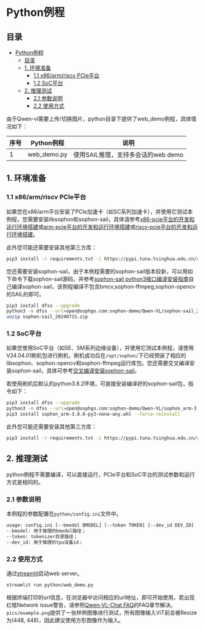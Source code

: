 # Python例程

## 目录

- [Python例程](#python例程)
  - [目录](#目录)
  - [1. 环境准备](#1-环境准备)
    - [1.1 x86/arm/riscv PCIe平台](#11-x86armriscv-pcie平台)
    - [1.2 SoC平台](#12-soc平台)
  - [2. 推理测试](#2-推理测试)
    - [2.1 参数说明](#21-参数说明)
    - [2.2 使用方式](#22-使用方式)

由于Qwen-vl需要上传/切换图片，python目录下提供了web_demo例程，具体情况如下：

| 序号  |  Python例程       |            说明                 |
| ---- | ---------------- | ------------------------------ |
|   1  | web_demo.py      | 使用SAIL推理，支持多会话的web demo |

## 1. 环境准备

### 1.1 x86/arm/riscv PCIe平台

如果您在x86/arm平台安装了PCIe加速卡（如SC系列加速卡），并使用它测试本例程，您需要安装libsophon和sophon-sail，具体请参考[x86-pcie平台的开发和运行环境搭建](../../../docs/Environment_Install_Guide.md#3-x86-pcie平台的开发和运行环境搭建)或[arm-pcie平台的开发和运行环境搭建](../../../docs/Environment_Install_Guide.md#5-arm-pcie平台的开发和运行环境搭建)或[riscv-pcie平台的开发和运行环境搭建](../../../docs/Environment_Install_Guide.md#6-riscv-pcie平台的开发和运行环境搭建)。

此外您可能还需要安装其他第三方库：

```bash
pip3 install -r requirements.txt -i https://pypi.tuna.tsinghua.edu.cn/simple
```

您还需要安装sophon-sail，由于本例程需要的sophon-sail版本较新，可以用如下命令下载sophon-sail源码，并参考[sophon-sail python3接口编译安装指南](https://doc.sophgo.com/sdk-docs/v24.04.01/docs_latest_release/docs/sophon-sail/docs/zh/html/1_build.html#python3wheel)自己编译sophon-sail，该例程编译不包含bmcv,sophon-ffmpeg,sophon-opencv的SAIL的即可。

```bash
pip3 install dfss --upgrade
python3 -m dfss --url=open@sophgo.com:sophon-demo/Qwen-VL/sophon-sail_20240715.zip
unzip sophon-sail_20240715.zip
```

### 1.2 SoC平台

如果您使用SoC平台（如SE、SM系列边缘设备），并使用它测试本例程，请使用V24.04.01刷机包进行刷机，刷机成功后在`/opt/sophon/`下已经预装了相应的libsophon、sophon-opencv和sophon-ffmpeg运行库包。您还需要交叉编译安装sophon-sail，具体可参考[交叉编译安装sophon-sail](../../../docs/Environment_Install_Guide.md#42-交叉编译安装sophon-sail)。  

若使用刷机后默认的python3.8.2环境，可直接安装编译好的sophon-sail包，指令如下：

```bash
pip3 install dfss --upgrade
python3 -m dfss --url=open@sophgo.com:sophon-demo/Qwen-VL/sophon_arm-3.8.0-py3-none-any.whl
pip3 install sophon_arm-3.8.0-py3-none-any.whl --force-reinstall
```

此外您可能还需要安装其他第三方库：

```bash
pip3 install -r requirements.txt -i https://pypi.tuna.tsinghua.edu.cn/simple
```

## 2. 推理测试

python例程不需要编译，可以直接运行，PCIe平台和SoC平台的测试参数和运行方式是相同的。

### 2.1 参数说明

本例程的参数配置在`python/config.ini`文件中。

```bash
usage: config.ini [--bmodel BMODEL] [--token TOKEN] [--dev_id DEV_ID]
--bmodel: 用于推理的bmodel路径；
--token: tokenizer目录路径；
--dev_id: 用于推理的tpu设备id；
```

### 2.2 使用方式

通过[streamlit](https://streamlit.io/)启动web server。

```bash
streamlit run python/web_demo.py
```

根据终端打印的url信息，在浏览器中访问相应的url地址，即可开始使用，若出现红框Network issue警告，请参照[Qwen-VL-Chat FAQ](../README.md)的FAQ章节解决。
`pics/example.png`提供了一张样例图像进行测试，所有图像输入ViT前会被Resize为(448, 448)，因此建议使用方形图像作为输入。

